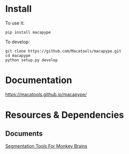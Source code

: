 # Install
To use it:
```shell
pip install macapype
```

To develop:
```shell
git clone https://github.com/Macatools/macapype.git
cd macapype
python setup.py develop
```

# Documentation

https://macatools.github.io/macapype/

# Resources & Dependencies

## Documents
[Segmentation Tools For Monkey Brains](https://docs.google.com/document/d/11zeyjY46AsLZcf-Y5Q_LjIoE_aYkN8DaLwZIElF2ctE/edit)
